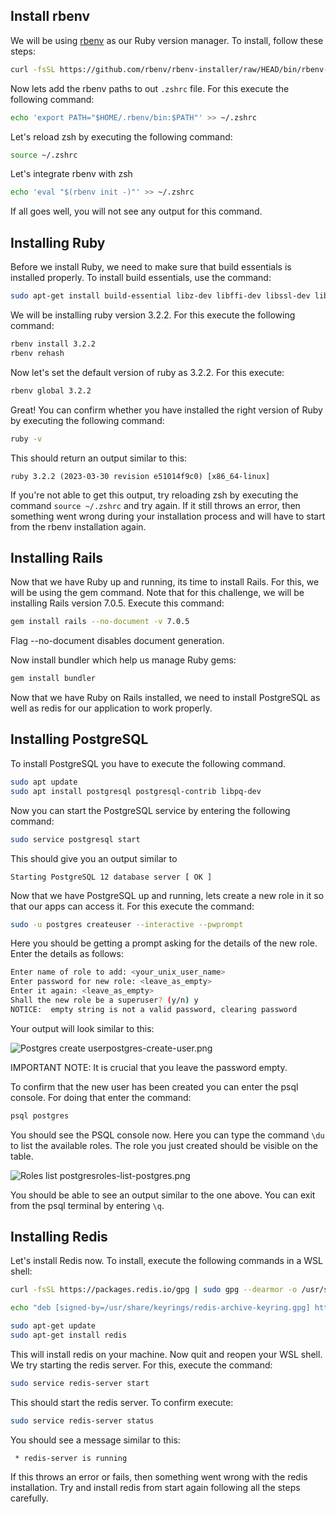 ## Install rbenv

We will be using [rbenv](https://github.com/rbenv/rbenv) as our Ruby version manager. To install, follow these steps:

```bash
curl -fsSL https://github.com/rbenv/rbenv-installer/raw/HEAD/bin/rbenv-installer | bash
```

Now lets add the rbenv paths to out `.zshrc` file. For this execute the following command:

```bash
echo 'export PATH="$HOME/.rbenv/bin:$PATH"' >> ~/.zshrc
```

Let's reload zsh by executing the following command:

```bash
source ~/.zshrc
```

Let's integrate rbenv with zsh

```bash
echo 'eval "$(rbenv init -)"' >> ~/.zshrc
```

If all goes well, you will not see any output for this command.

## Installing Ruby

Before we install Ruby, we need to make sure that build essentials is installed properly. To install build essentials, use the command:

```bash
sudo apt-get install build-essential libz-dev libffi-dev libssl-dev libtool libreadline-dev libyaml-dev
```

We will be installing ruby version 3.2.2. For this execute the following command:

```bash
rbenv install 3.2.2
rbenv rehash
```

Now let's set the default version of ruby as 3.2.2. For this execute:

```bash
rbenv global 3.2.2
```

Great! You can confirm whether you have installed the right version of Ruby by executing the following command:

```bash
ruby -v
```

This should return an output similar to this:

```
ruby 3.2.2 (2023-03-30 revision e51014f9c0) [x86_64-linux]
```

If you're not able to get this output, try reloading zsh by executing the command `source ~/.zshrc` and try again. If it still throws an error, then something went wrong during your installation process and will have to start from the rbenv installation again.

## Installing Rails

Now that we have Ruby up and running, its time to install Rails. For this, we will be using the gem command. Note that for this challenge, we will be installing Rails version 7.0.5. Execute this command:

```bash
gem install rails --no-document -v 7.0.5
```

Flag --no-document disables document generation.

Now install bundler which help us manage Ruby gems:

```bash
gem install bundler
```

Now that we have Ruby on Rails installed, we need to install PostgreSQL as well as redis for our application to work properly.

## Installing PostgreSQL

To install PostgreSQL you have to execute the following command.

```bash
sudo apt update
sudo apt install postgresql postgresql-contrib libpq-dev
```

Now you can start the PostgreSQL service by entering the following command:

```bash
sudo service postgresql start
```

This should give you an output similar to

```
Starting PostgreSQL 12 database server [ OK ]
```

Now that we have PostgreSQL up and running, lets create a new role in it so that our apps can access it. For this execute the command:

```bash
sudo -u postgres createuser --interactive --pwprompt
```

Here you should be getting a prompt asking for the details of the new role. Enter the details as follows:

```bash
Enter name of role to add: <your_unix_user_name>
Enter password for new role: <leave_as_empty>
Enter it again: <leave_as_empty>
Shall the new role be a superuser? (y/n) y
NOTICE:  empty string is not a valid password, clearing password
```

Your output will look similar to this:

<image alt="Postgres create user">postgres-create-user.png</image>

IMPORTANT NOTE: It is crucial that you leave the password empty.

To confirm that the new user has been created you can enter the psql console. For doing that enter the command:

```bash
psql postgres
```

You should see the PSQL console now. Here you can type the command `\du` to list the available roles. The role you just created should be visible on the table.

<image alt="Roles list postgres">roles-list-postgres.png</image>

You should be able to see an output similar to the one above. You can exit from the psql terminal by entering `\q`.

## Installing Redis

Let's install Redis now. To install, execute the following commands in a WSL shell:

```bash
curl -fsSL https://packages.redis.io/gpg | sudo gpg --dearmor -o /usr/share/keyrings/redis-archive-keyring.gpg

echo "deb [signed-by=/usr/share/keyrings/redis-archive-keyring.gpg] https://packages.redis.io/deb $(lsb_release -cs) main" | sudo tee /etc/apt/sources.list.d/redis.list

sudo apt-get update
sudo apt-get install redis
```

This will install redis on your machine. Now quit and reopen your WSL shell. We try starting the redis server. For this, execute the command:

```bash
sudo service redis-server start
```

This should start the redis server. To confirm execute:

```bash
sudo service redis-server status
```

You should see a message similar to this:

```
 * redis-server is running
```

If this throws an error or fails, then something went wrong with the redis installation. Try and install redis from start again following all the steps carefully.
